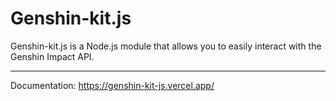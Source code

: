 # Genshin-kit.js

Genshin-kit.js is a Node.js module that allows you to easily interact with the Genshin Impact API.

---

Documentation: https://genshin-kit-js.vercel.app/
